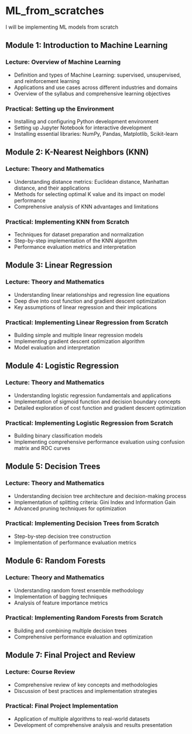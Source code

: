 # ML_from_scratches
I will be implementing ML models from scratch

## Module 1: Introduction to Machine Learning

### Lecture: Overview of Machine Learning
- Definition and types of Machine Learning: supervised, unsupervised, and reinforcement learning
- Applications and use cases across different industries and domains
- Overview of the syllabus and comprehensive learning objectives

### Practical: Setting up the Environment
- Installing and configuring Python development environment
- Setting up Jupyter Notebook for interactive development
- Installing essential libraries: NumPy, Pandas, Matplotlib, Scikit-learn

## Module 2: K-Nearest Neighbors (KNN)

### Lecture: Theory and Mathematics
- Understanding distance metrics: Euclidean distance, Manhattan distance, and their applications
- Methods for selecting optimal K value and its impact on model performance
- Comprehensive analysis of KNN advantages and limitations

### Practical: Implementing KNN from Scratch
- Techniques for dataset preparation and normalization
- Step-by-step implementation of the KNN algorithm
- Performance evaluation metrics and interpretation

## Module 3: Linear Regression

### Lecture: Theory and Mathematics
- Understanding linear relationships and regression line equations
- Deep dive into cost function and gradient descent optimization
- Key assumptions of linear regression and their implications

### Practical: Implementing Linear Regression from Scratch
- Building simple and multiple linear regression models
- Implementing gradient descent optimization algorithm
- Model evaluation and interpretation

## Module 4: Logistic Regression

### Lecture: Theory and Mathematics
- Understanding logistic regression fundamentals and applications
- Implementation of sigmoid function and decision boundary concepts
- Detailed exploration of cost function and gradient descent optimization

### Practical: Implementing Logistic Regression from Scratch
- Building binary classification models
- Implementing comprehensive performance evaluation using confusion matrix and ROC curves

## Module 5: Decision Trees

### Lecture: Theory and Mathematics
- Understanding decision tree architecture and decision-making process
- Implementation of splitting criteria: Gini Index and Information Gain
- Advanced pruning techniques for optimization

### Practical: Implementing Decision Trees from Scratch
- Step-by-step decision tree construction
- Implementation of performance evaluation metrics

## Module 6: Random Forests

### Lecture: Theory and Mathematics
- Understanding random forest ensemble methodology
- Implementation of bagging techniques
- Analysis of feature importance metrics

### Practical: Implementing Random Forests from Scratch
- Building and combining multiple decision trees
- Comprehensive performance evaluation and optimization

## Module 7: Final Project and Review

### Lecture: Course Review
- Comprehensive review of key concepts and methodologies
- Discussion of best practices and implementation strategies

### Practical: Final Project Implementation
- Application of multiple algorithms to real-world datasets
- Development of comprehensive analysis and results presentation
